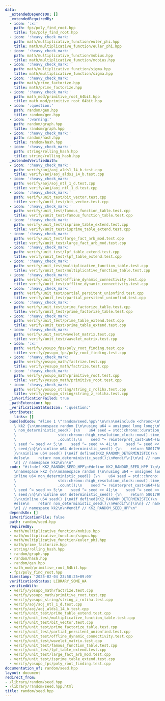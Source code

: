 ```yaml
---
data:
  _extendedDependsOn: []
  _extendedRequiredBy:
  - icon: ':x:'
    path: fps/poly_find_root.hpp
    title: fps/poly_find_root.hpp
  - icon: ':heavy_check_mark:'
    path: math/multiplicative_function/euler_phi.hpp
    title: math/multiplicative_function/euler_phi.hpp
  - icon: ':heavy_check_mark:'
    path: math/multiplicative_function/mobius.hpp
    title: math/multiplicative_function/mobius.hpp
  - icon: ':heavy_check_mark:'
    path: math/multiplicative_function/sigma.hpp
    title: math/multiplicative_function/sigma.hpp
  - icon: ':heavy_check_mark:'
    path: math/prime_factorize.hpp
    title: math/prime_factorize.hpp
  - icon: ':heavy_check_mark:'
    path: math_mod/primitive_root_64bit.hpp
    title: math_mod/primitive_root_64bit.hpp
  - icon: ':question:'
    path: random/gen.hpp
    title: random/gen.hpp
  - icon: ':warning:'
    path: random/graph.hpp
    title: random/graph.hpp
  - icon: ':heavy_check_mark:'
    path: random/hash.hpp
    title: random/hash.hpp
  - icon: ':heavy_check_mark:'
    path: string/rolling_hash.hpp
    title: string/rolling_hash.hpp
  _extendedVerifiedWith:
  - icon: ':heavy_check_mark:'
    path: verify/aoj/aoj_alds1_14_b.test.cpp
    title: verify/aoj/aoj_alds1_14_b.test.cpp
  - icon: ':heavy_check_mark:'
    path: verify/aoj/aoj_ntl_1_d.test.cpp
    title: verify/aoj/aoj_ntl_1_d.test.cpp
  - icon: ':heavy_check_mark:'
    path: verify/unit_test/bit_vector.test.cpp
    title: verify/unit_test/bit_vector.test.cpp
  - icon: ':heavy_check_mark:'
    path: verify/unit_test/famous_function_table.test.cpp
    title: verify/unit_test/famous_function_table.test.cpp
  - icon: ':heavy_check_mark:'
    path: verify/unit_test/isprime_table_extend.test.cpp
    title: verify/unit_test/isprime_table_extend.test.cpp
  - icon: ':heavy_check_mark:'
    path: verify/unit_test/large_fact_arb_mod.test.cpp
    title: verify/unit_test/large_fact_arb_mod.test.cpp
  - icon: ':heavy_check_mark:'
    path: verify/unit_test/lpf_table_extend.test.cpp
    title: verify/unit_test/lpf_table_extend.test.cpp
  - icon: ':heavy_check_mark:'
    path: verify/unit_test/multiplicative_function_table.test.cpp
    title: verify/unit_test/multiplicative_function_table.test.cpp
  - icon: ':heavy_check_mark:'
    path: verify/unit_test/offline_dynamic_connectivity.test.cpp
    title: verify/unit_test/offline_dynamic_connectivity.test.cpp
  - icon: ':heavy_check_mark:'
    path: verify/unit_test/partial_persitent_unionfind.test.cpp
    title: verify/unit_test/partial_persitent_unionfind.test.cpp
  - icon: ':heavy_check_mark:'
    path: verify/unit_test/prime_factorize_table.test.cpp
    title: verify/unit_test/prime_factorize_table.test.cpp
  - icon: ':heavy_check_mark:'
    path: verify/unit_test/prime_table_extend.test.cpp
    title: verify/unit_test/prime_table_extend.test.cpp
  - icon: ':heavy_check_mark:'
    path: verify/unit_test/wavelet_matrix.test.cpp
    title: verify/unit_test/wavelet_matrix.test.cpp
  - icon: ':x:'
    path: verify/yosupo_fps/poly_root_finding.test.cpp
    title: verify/yosupo_fps/poly_root_finding.test.cpp
  - icon: ':heavy_check_mark:'
    path: verify/yosupo_math/factrize.test.cpp
    title: verify/yosupo_math/factrize.test.cpp
  - icon: ':heavy_check_mark:'
    path: verify/yosupo_math/primitive_root.test.cpp
    title: verify/yosupo_math/primitive_root.test.cpp
  - icon: ':heavy_check_mark:'
    path: verify/yosupo_string/string_z_roliha.test.cpp
    title: verify/yosupo_string/string_z_roliha.test.cpp
  _isVerificationFailed: true
  _pathExtension: hpp
  _verificationStatusIcon: ':question:'
  attributes:
    links: []
  bundledCode: "#line 1 \"random/seed.hpp\"\n\n\n\n#include <chrono>\n\nnamespace\
    \ kk2 {\n\nnamespace random {\n\nusing u64 = unsigned long long;\n\ninline u64\
    \ non_deterministic_seed() {\n    u64 seed = std::chrono::duration_cast<std::chrono::nanoseconds>(\n\
    \                   std::chrono::high_resolution_clock::now().time_since_epoch())\n\
    \                   .count();\n    seed ^= reinterpret_cast<u64>(&seed);\n   \
    \ seed ^= seed << 5;\n    seed ^= seed >> 41;\n    seed ^= seed << 20;\n    return\
    \ seed;\n}\n\ninline u64 deterministic_seed() {\n    return 5801799128519729247ull;\n\
    }\n\ninline u64 seed() {\n#if defined(KK2_RANDOM_DETERMINISTIC)\n    return deterministic_seed();\n\
    #else\n    return non_deterministic_seed();\n#endif\n}\n\n} // namespace random\n\
    \n} // namespace kk2\n\n\n"
  code: "#ifndef KK2_RANDOM_SEED_HPP\n#define KK2_RANDOM_SEED_HPP 1\n\n#include <chrono>\n\
    \nnamespace kk2 {\n\nnamespace random {\n\nusing u64 = unsigned long long;\n\n\
    inline u64 non_deterministic_seed() {\n    u64 seed = std::chrono::duration_cast<std::chrono::nanoseconds>(\n\
    \                   std::chrono::high_resolution_clock::now().time_since_epoch())\n\
    \                   .count();\n    seed ^= reinterpret_cast<u64>(&seed);\n   \
    \ seed ^= seed << 5;\n    seed ^= seed >> 41;\n    seed ^= seed << 20;\n    return\
    \ seed;\n}\n\ninline u64 deterministic_seed() {\n    return 5801799128519729247ull;\n\
    }\n\ninline u64 seed() {\n#if defined(KK2_RANDOM_DETERMINISTIC)\n    return deterministic_seed();\n\
    #else\n    return non_deterministic_seed();\n#endif\n}\n\n} // namespace random\n\
    \n} // namespace kk2\n\n#endif // KK2_RANDOM_SEED_HPP\n"
  dependsOn: []
  isVerificationFile: false
  path: random/seed.hpp
  requiredBy:
  - math/multiplicative_function/mobius.hpp
  - math/multiplicative_function/sigma.hpp
  - math/multiplicative_function/euler_phi.hpp
  - math/prime_factorize.hpp
  - string/rolling_hash.hpp
  - random/graph.hpp
  - random/hash.hpp
  - random/gen.hpp
  - math_mod/primitive_root_64bit.hpp
  - fps/poly_find_root.hpp
  timestamp: '2025-02-04 23:50:25+09:00'
  verificationStatus: LIBRARY_SOME_WA
  verifiedWith:
  - verify/yosupo_math/factrize.test.cpp
  - verify/yosupo_math/primitive_root.test.cpp
  - verify/yosupo_string/string_z_roliha.test.cpp
  - verify/aoj/aoj_ntl_1_d.test.cpp
  - verify/aoj/aoj_alds1_14_b.test.cpp
  - verify/unit_test/prime_table_extend.test.cpp
  - verify/unit_test/multiplicative_function_table.test.cpp
  - verify/unit_test/bit_vector.test.cpp
  - verify/unit_test/prime_factorize_table.test.cpp
  - verify/unit_test/partial_persitent_unionfind.test.cpp
  - verify/unit_test/offline_dynamic_connectivity.test.cpp
  - verify/unit_test/wavelet_matrix.test.cpp
  - verify/unit_test/famous_function_table.test.cpp
  - verify/unit_test/lpf_table_extend.test.cpp
  - verify/unit_test/large_fact_arb_mod.test.cpp
  - verify/unit_test/isprime_table_extend.test.cpp
  - verify/yosupo_fps/poly_root_finding.test.cpp
documentation_of: random/seed.hpp
layout: document
redirect_from:
- /library/random/seed.hpp
- /library/random/seed.hpp.html
title: random/seed.hpp
---
```

